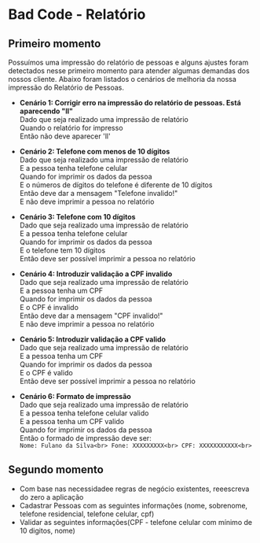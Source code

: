 # Bad Code - Relatório

## Primeiro momento
Possuímos uma impressão do relatório de pessoas e alguns ajustes foram detectados
nesse primeiro momento para atender algumas demandas dos nossos cliente. 
Abaixo foram listados o cenários de melhoria da nossa impressão do Relatório de Pessoas.

* **Cenário 1: Corrigir erro na impressão do relatório de pessoas. Está aparecendo "ll"**<br>
Dado que seja realizado uma impressão de relatório<br> 
Quando o relatório for impresso<br>
Então não deve aparecer 'll'<br>

* **Cenário 2: Telefone com menos de 10 dígitos**<br>
Dado que seja realizado uma impressão de relatório <br>
 E a pessoa tenha telefone celular<br> 
Quando for imprimir os dados da pessoa<br> 
 E o números de dígitos do telefone é diferente de 10 dígitos<br>
Então deve dar a mensagem "Telefone invalido!"<br>
 E não deve imprimir a pessoa no relatório<br>

* **Cenário 3: Telefone com 10 dígitos**<br>
Dado que seja realizado uma impressão de relatório <br>
 E a pessoa tenha telefone celular<br> 
Quando for imprimir os dados da pessoa<br> 
 E o telefone tem 10 dígitos<br>
Então deve ser possível imprimir a pessoa no relatório<br>
 
* **Cenário 4: Introduzir validação a CPF invalido**<br>
Dado que seja realizado uma impressão de relatório<br>
 E a pessoa tenha um CPF<br>
Quando for imprimir os dados da pessoa <br>
 E o CPF é invalido<br>
Então deve dar a mensagem "CPF invalido!"<br>
 E não deve imprimir a pessoa no relatório<br>
 
* **Cenário 5: Introduzir validação a CPF valido**<br>
Dado que seja realizado uma impressão de relatório<br>
 E a pessoa tenha um CPF<br>
Quando for imprimir os dados da pessoa <br>
 E o CPF é valido<br>
Então deve ser possível imprimir a pessoa no relatório<br>

* **Cenário 6: Formato de impressão**<br> 
Dado que seja realizado uma impressão de relatório<br> 
 E a pessoa tenha telefone celular valido<br>
 E a pessoa tenha um CPF valido<br>
Quando for imprimir os dados da pessoa <br>
Então o formado de impressão deve ser:<br>
``Nome: Fulano da Silva<br>
Fone: XXXXXXXXX<br>
CPF: XXXXXXXXXXX<br>``

## Segundo momento
* Com base nas necessidadee regras de negócio existentes, reeescreva do zero a aplicação
* Cadastrar Pessoas com as seguintes informações (nome, sobrenome, telefone residencial, telefone celular, cpf)
* Validar as seguintes informações(CPF - telefone celular com mínimo de 10 digitos, nome)


